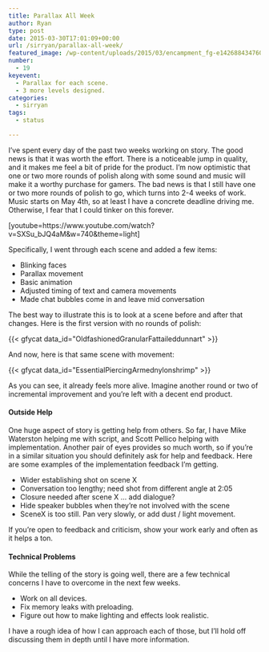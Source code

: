 ```yaml
---
title: Parallax All Week
author: Ryan
type: post
date: 2015-03-30T17:01:09+00:00
url: /sirryan/parallax-all-week/
featured_image: /wp-content/uploads/2015/03/encampment_fg-e1426884347607-3.png
number:
  - 19
keyevent:
  - Parallax for each scene.
  - 3 more levels designed.
categories:
  - sirryan
tags:
  - status

---
```

I&#8217;ve spent every day of the past two weeks working on story. The good news is that it was worth the effort. There is a noticeable jump in quality, and it makes me feel a bit of pride for the product. I&#8217;m now optimistic that one or two more rounds of polish along with some sound and music will make it a worthy purchase for gamers. The bad news is that I still have one or two more rounds of polish to go, which turns into 2-4 weeks of work. Music starts on May 4th, so at least I have a concrete deadline driving me. Otherwise, I fear that I could tinker on this forever.
<!--more-->

<div class="inlineimg">
  [youtube=https://www.youtube.com/watch?v=SXSu_bJQ4aM&w=740&theme=light]
</div>

Specifically, I went through each scene and added a few items:

  * Blinking faces
  * Parallax movement
  * Basic animation
  * Adjusted timing of text and camera movements
  * Made chat bubbles come in and leave mid conversation

The best way to illustrate this is to look at a scene before and after that changes. Here is the first version with no rounds of polish:

<div class="inlineimg">
  {{< gfycat data_id="OldfashionedGranularFattaileddunnart" >}}
</div>

And now, here is that same scene with movement:

<div class="inlineimg">
  {{< gfycat data_id="EssentialPiercingArmednylonshrimp" >}}
</div>

As you can see, it already feels more alive. Imagine another round or two of incremental improvement and you&#8217;re left with a decent end product.

#### Outside Help

One huge aspect of story is getting help from others. So far, I have Mike Waterston helping me with script, and Scott Pellico helping with implementation. Another pair of eyes provides so much worth, so if you&#8217;re in a similar situation you should definitely ask for help and feedback. Here are some examples of the implementation feedback I&#8217;m getting.

  * Wider establishing shot on scene X
  * Conversation too lengthy; need shot from different angle at 2:05
  * Closure needed after scene X &#8230; add dialogue?
  * Hide speaker bubbles when they&#8217;re not involved with the scene
  * SceneX is too still. Pan very slowly, or add dust / light movement.

If you&#8217;re open to feedback and criticism, show your work early and often as it helps a ton.

#### Technical Problems

While the telling of the story is going well, there are a few technical concerns I have to overcome in the next few weeks.

  * Work on all devices.
  * Fix memory leaks with preloading.
  * Figure out how to make lighting and effects look realistic.

I have a rough idea of how I can approach each of those, but I&#8217;ll hold off discussing them in depth until I have more information.